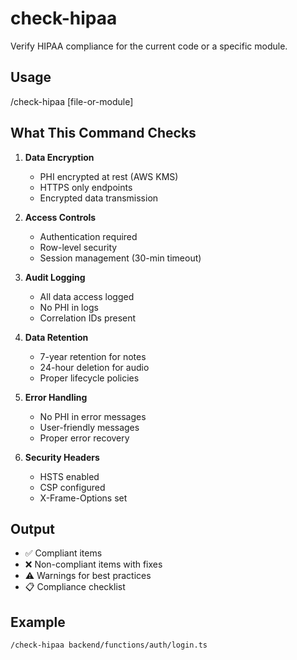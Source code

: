 # check-hipaa

Verify HIPAA compliance for the current code or a specific module.

## Usage
/check-hipaa [file-or-module]

## What This Command Checks
1. **Data Encryption**
   - PHI encrypted at rest (AWS KMS)
   - HTTPS only endpoints
   - Encrypted data transmission

2. **Access Controls**
   - Authentication required
   - Row-level security
   - Session management (30-min timeout)

3. **Audit Logging**
   - All data access logged
   - No PHI in logs
   - Correlation IDs present

4. **Data Retention**
   - 7-year retention for notes
   - 24-hour deletion for audio
   - Proper lifecycle policies

5. **Error Handling**
   - No PHI in error messages
   - User-friendly messages
   - Proper error recovery

6. **Security Headers**
   - HSTS enabled
   - CSP configured
   - X-Frame-Options set

## Output
- ✅ Compliant items
- ❌ Non-compliant items with fixes
- ⚠️ Warnings for best practices
- 📋 Compliance checklist

## Example
```
/check-hipaa backend/functions/auth/login.ts
```